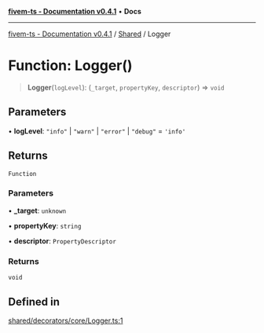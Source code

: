 [**fivem-ts - Documentation v0.4.1**](../../../README.md) • **Docs**

***

[fivem-ts - Documentation v0.4.1](../../../README.md) / [Shared](../README.md) / Logger

# Function: Logger()

> **Logger**(`logLevel`): (`_target`, `propertyKey`, `descriptor`) => `void`

## Parameters

• **logLevel**: `"info"` \| `"warn"` \| `"error"` \| `"debug"` = `'info'`

## Returns

`Function`

### Parameters

• **\_target**: `unknown`

• **propertyKey**: `string`

• **descriptor**: `PropertyDescriptor`

### Returns

`void`

## Defined in

[shared/decorators/core/Logger.ts:1](https://github.com/Purpose-Dev/fivem-ts/blob/af9f57481b70813a163451854c2103aaaed13195/src/shared/decorators/core/Logger.ts#L1)
